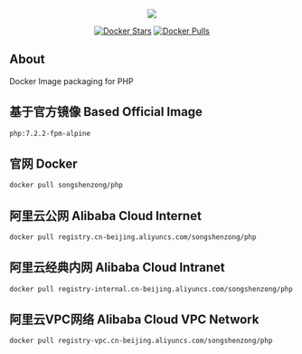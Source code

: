 <p align="center"><a href="https://songshenzong.com" target="_blank"><img src="https://songshenzong.com/images/logo.png"></a></p>

<p align="center">
<a href="https://hub.docker.com/r/songshenzong/php/"><img src="https://img.shields.io/docker/pulls/songshenzong/php.svg?style=flat-square" alt="Docker Stars"></a>
<a href="https://hub.docker.com/r/songshenzong/php/"><img src="https://img.shields.io/docker/stars/songshenzong/php.svg?style=flat-square" alt="Docker Pulls"></a>
</p>

## About
Docker Image packaging for PHP


## 基于官方镜像 Based Official Image

```bash
php:7.2.2-fpm-alpine
```

  

## 官网 Docker

```bash
docker pull songshenzong/php
```

  
  

## 阿里云公网 Alibaba Cloud Internet

```bash
docker pull registry.cn-beijing.aliyuncs.com/songshenzong/php
```
  
  
  

## 阿里云经典内网 Alibaba Cloud Intranet

```bash
docker pull registry-internal.cn-beijing.aliyuncs.com/songshenzong/php
```
  
  
  
## 阿里云VPC网络 Alibaba Cloud VPC Network

```bash
docker pull registry-vpc.cn-beijing.aliyuncs.com/songshenzong/php
```
